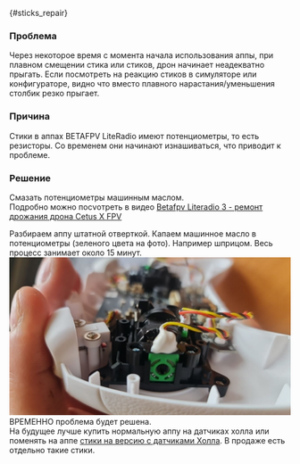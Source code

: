 [](){#sticks_repair}
### Проблема
Через некоторое время с момента начала использования аппы, при плавном смещении стика или стиков, дрон начинает неадекватно прыгать. Если посмотреть на реакцию стиков в симуляторе или конфигураторе, видно что вместо плавного нарастания/уменьшения столбик резко прыгает.  

### Причина
Стики в аппах BETAFPV LiteRadio имеют потенциометры, то есть резисторы. Со временем они начинают изнашиваться, что приводит к проблеме.

###  Решение
Смазать потенциометры машинным маслом.   
Подробно можно посvотреть в видео [Betafpv Literadio 3 - ремонт дрожания дрона Cetus X FPV](https://www.youtube.com/watch?v=oJqVbjmjLWQ)

Разбираем аппу штатной отверткой. Капаем машинное масло в потенциометры (зеленого цвета на фото). Например шприцом. Весь процесс занимает около 15 минут.
![alt text](RepairSticks.jpg)
ВРЕМЕННО проблема будет решена.  
На будущее лучше купить нормальную аппу на датчиках холла или поменять на аппе [стики на версию с датчиками Холла](10_Stiki_na_datchikah_Holla.md). В продаже есть отдельно такие стики.

